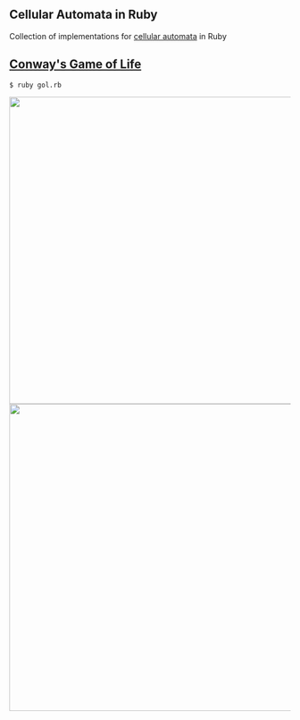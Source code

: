 <!--
![conway's-game-of-life](https://github.com/Mouadspace/cellular-automata-ruby/assets/121675898/2f52e673-e981-4823-9445-9ef21d755977)
![conway's-game-of-life-emoji ](https://github.com/Mouadspace/cellular-automata-ruby/assets/121675898/9b87c0b6-d123-4de1-a772-b7edf7524d66)
-->
## Cellular Automata in Ruby 
Collection of implementations for [cellular automata](https://en.wikipedia.org/wiki/Cellular_automaton) in Ruby 

## [Conway's Game of Life](https://en.wikipedia.org/wiki/Conway%27s_Game_of_Life)

```console
$ ruby gol.rb
```

<div align="center">
  <img width="550" src="https://github.com/Mouadspace/cellular-automata-ruby/assets/121675898/2f52e673-e981-4823-9445-9ef21d755977"/>
  <img width="550" src="https://github.com/Mouadspace/cellular-automata-ruby/assets/121675898/9b87c0b6-d123-4de1-a772-b7edf7524d66"/>
</div>
